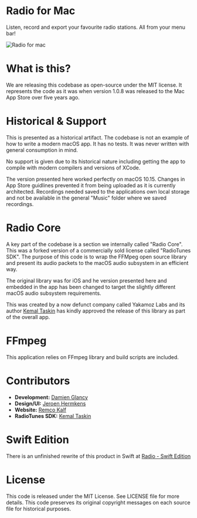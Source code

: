 # Radio for Mac

Listen, record and export your favourite radio stations.
All from your menu bar!

![Radio for mac](https://github.com/hetissimpel/radioformac/blob/main/supporting-images/website-screenshot.png)

# What is this?

We are releasing this codebase as open-source under the MIT license. It represents the code as it was when version 1.0.8 was released to the Mac App Store over five years ago.

# Historical & Support

This is presented as a historical artifact. The codebase is not an example of how to write a modern macOS app. It has no tests. It was never written with general consumption in mind.

No support is given due to its historical nature including getting the app to compile with modern compilers and versions of XCode.

The version presented here worked perfectly on macOS 10.15. Changes in App Store guidlines prevented it from being uploaded as it is currently architected. Recordings needed saved to the applications own local storage and not be available in the general "Music" folder where we saved recordings.

# Radio Core

A key part of the codebase is a section we internally called "Radio Core". This was a forked version of a commercially sold license called "RadioTunes SDK". 
The purpose of this code is to wrap the FFMpeg open source library and present its audio packets to the macOS audio subsystem in an efficient way.

The original library was for iOS and he version presented here and embedded in the app has been changed to target the slightly different macOS audio subsystem requirements.

This was created by a now defunct company called Yakamoz Labs and its author [Kemal Taskin](https://github.com/kemaltaskin) has kindly approved the release of this library as part of the overall app.

# FFmpeg

This application relies on FFmpeg library and build scripts are included.

# Contributors

* **Development:** [Damien Glancy](https://github.com/dglancy)
* **Design/UI:** [Jeroen Hermkens](https://github.com/JeroenHermkens)
* **Website:** [Remco Kalf](https://github.com/remcokalf)
* **RadioTunes SDK:** [Kemal Taskin](https://github.com/kemaltaskin)

# Swift Edition

There is an unfinished rewrite of this product in Swift at [Radio - Swift Edition](https://github.com/hetissimpel/radioformac-swift)

# License

This code is released under the MIT License. See LICENSE file for more details. 
This code preserves its original copyright messages on each source file for historical purposes.
